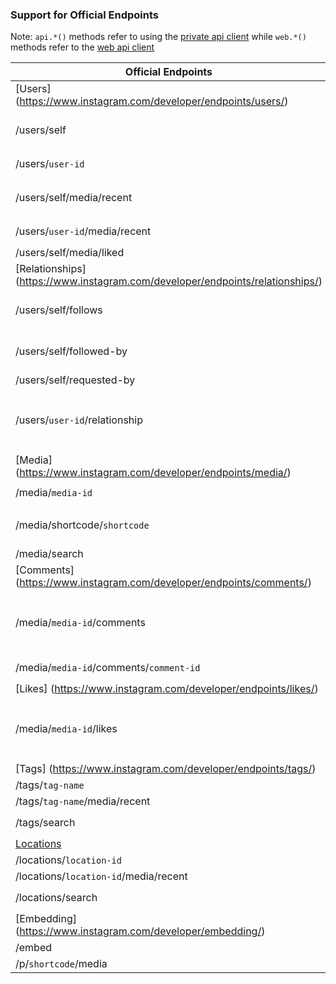 ### Support for Official Endpoints

Note: ``api.*()`` methods refer to using the [private api client](instagram_private_api/) while ``web.*()`` methods refer to the [web api client](instagram_web_api/)

Official Endpoints | Availability | Notes |
 ------- | :----------: | ----- |
[Users] (https://www.instagram.com/developer/endpoints/users/) | 
/users/self | Yes | ``api.current_user()``, ``web.user_info()`` with account userid
/users/``user-id`` | Yes | ``api.user_info()``, ``web.user_info()``
/users/self/media/recent | Yes | Use ``api.user_feed()``, ``web.user_feed()`` with account userid
/users/``user-id``/media/recent | Yes | ``api.user_feed()``, ``web.user_feed()``
/users/self/media/liked | Yes | ``api.feed_liked()``
[Relationships] (https://www.instagram.com/developer/endpoints/relationships/) | 
/users/self/follows | Yes | Use ``api.user_following()``, ``web.user_following()`` with account userid
/users/self/followed-by | Yes | Use ``api.user_followers()``, ``web.user_followers()`` with account userid
/users/self/requested-by | Yes | ``api.friendships_pending()``
/users/``user-id``/relationship | Yes | ``api.friendships_show()``, ``api.friendships_create()``, ``api.friendships_destroy()``, ``web.friendships_create()``, ``web.friendships_destroy()``
[Media] (https://www.instagram.com/developer/endpoints/media/) |
/media/``media-id`` | Yes | ``api.media_info(), web.media_info()``
/media/shortcode/``shortcode`` | Yes | Use ``api.oembed()`` to get the media_id and then call ``api.media_info()`` with it
/media/search | No
[Comments] (https://www.instagram.com/developer/endpoints/comments/) |
/media/``media-id``/comments | Yes | ``api.media_comments()``, ``api.media_n_comments()``, ``api.post_comment()``, ``web.media_comments()``, ``web.post_comment()``
/media/``media-id``/comments/``comment-id`` | Yes | ``api.delete_comment()``, ``web.delete_comment()``
[Likes] (https://www.instagram.com/developer/endpoints/likes/) |
/media/``media-id``/likes | Yes | ``api.media_likers()``, ``api.post_like()``, ``api.delete_like()``, ``web.post_like()``, ``web.delete_like()``
[Tags] (https://www.instagram.com/developer/endpoints/tags/) |
/tags/``tag-name`` | Yes | ``api.tag_info()``
/tags/``tag-name``/media/recent | Yes | ``api.feed_tag()``
/tags/search | Yes | ``api.tag_search()``, ``web.search()``
[Locations](https://www.instagram.com/developer/endpoints/locations/) |
/locations/``location-id`` | Yes | ``api.location_info()``
/locations/``location-id``/media/recent | Yes | ``api.feed_location()``
/locations/search | Yes | ``api.location_search()``, ``web.search()``
[Embedding] (https://www.instagram.com/developer/embedding/) |
/embed | Yes | ``api.oembed()``
/p/``shortcode``/media | No
